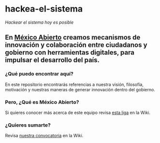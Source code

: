 # hackea-el-sistema
_Hackear el sistema hoy es posible_

## En [México Abierto](http://mxabierto.tumblr.com/) creamos mecanismos de innovación y colaboración entre ciudadanos y gobierno con herramientas digitales, para impulsar el desarrollo del país.

### ¿Qué puedo encontrar aquí?

En este repositorio encontrarás referencias a nuestra visión, filosofía, motivación y nuestras maneras de generar innovación dentro del gobierno.

### Pero, ¿Qué es México Abierto?

Si quieres conocer más acerca de este equipo revisa [esta liga](https://github.com/mxabierto/hackea-el-sistema/wiki/%C2%BFQu%C3%A9-es-M%C3%A9xico-Abierto%3F) en la Wiki.

### ¿Quieres sumarte?

Revisa [nuestra convocatoria](https://github.com/mxabierto/hackea-el-sistema/wiki/Colabora-por-un-M%C3%A9xico-Abierto) en la Wiki.
